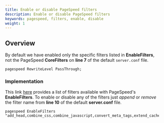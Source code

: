 ```yaml
---
title: Enable or disable PageSpeed filters
description: Enable or disable PageSpeed filters
keywords: pagespeed, filters, enable, disable
weight: 1
---
```


## Overview

By default we have enabled only the specific filters listed in **EnableFilters**, not the PageSpeed **CoreFilters** on **line 7** of the default `server.conf` file.

```nginx
pagespeed RewriteLevel PassThrough;
```

### Implementation

This link [here](https://modpagespeed.com/doc/config_filters#enabling) provides a list of filters available with PageSpeed's **EnableFilters**. To enable or disable any of the filters just *append* or *remove* the filter name from **line 10** of the default **server.conf** file.

```nginx
pagespeed EnableFilters "add_head,combine_css,combine_javascript,convert_meta_tags,extend_cache,fallback_rewrite_css_urls,flatten_css_imports,inline_css,inline_import_to_link,inline_javascript,rewrite_css,rewrite_images,rewrite_javascript,rewrite_style_attributes_with_url";
```